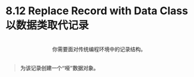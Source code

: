 # 8.12 Replace Record with Data Class 以数据类取代记录

<br>

<center>你需要面对传统编程环境中的记录结构。</center>

<br>

> **为该记录创建一个“哑”数据对象。**

<br>

